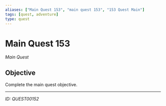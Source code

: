```yaml
---
aliases: ["Main Quest 153", "main quest 153", "153 Quest Main"]
tags: [quest, adventure]
type: quest
---
```


# Main Quest 153

*Main Quest*

## Objective
Complete the main quest objective.

---
*ID: QUEST00152*